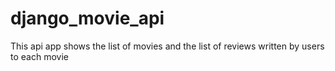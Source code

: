 # django_movie_api
This api app shows the list of movies and the list of reviews written by users to each movie

